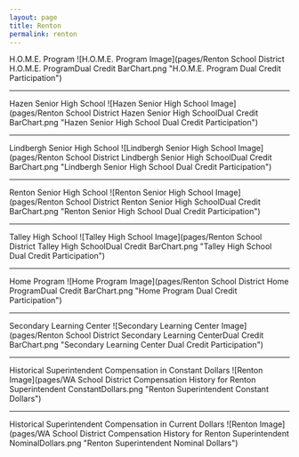 ```yaml
---
layout: page
title: Renton
permalink: renton
---
```



H.O.M.E. Program
![H.O.M.E. Program Image](pages/Renton School District H.O.M.E. ProgramDual Credit BarChart.png "H.O.M.E. Program Dual Credit Participation")

___

Hazen Senior High School
![Hazen Senior High School Image](pages/Renton School District Hazen Senior High SchoolDual Credit BarChart.png "Hazen Senior High School Dual Credit Participation")

___

Lindbergh Senior High School
![Lindbergh Senior High School Image](pages/Renton School District Lindbergh Senior High SchoolDual Credit BarChart.png "Lindbergh Senior High School Dual Credit Participation")

___

Renton Senior High School
![Renton Senior High School Image](pages/Renton School District Renton Senior High SchoolDual Credit BarChart.png "Renton Senior High School Dual Credit Participation")

___

Talley High School
![Talley High School Image](pages/Renton School District Talley High SchoolDual Credit BarChart.png "Talley High School Dual Credit Participation")

___

Home Program
![Home Program Image](pages/Renton School District Home ProgramDual Credit BarChart.png "Home Program Dual Credit Participation")

___

Secondary Learning Center
![Secondary Learning Center Image](pages/Renton School District Secondary Learning CenterDual Credit BarChart.png "Secondary Learning Center Dual Credit Participation")

___

Historical Superintendent Compensation in Constant Dollars
![Renton Image](pages/WA School District Compensation History for Renton Superintendent ConstantDollars.png "Renton Superintendent Constant Dollars")

___

Historical Superintendent Compensation in Current Dollars
![Renton Image](pages/WA School District Compensation History for Renton Superintendent NominalDollars.png "Renton Superintendent Nominal Dollars")